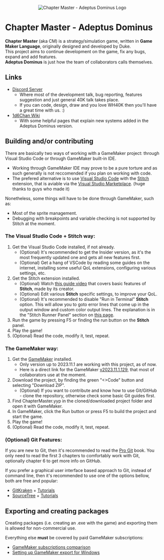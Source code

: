 <p align="center">
  <img src="https://github.com/user-attachments/assets/f57f81af-e82c-407c-9550-4a8f4341b43c" alt="Chapter Master - Adeptus Dominus Logo"/>
</p>

# Chapter Master - Adeptus Dominus

**Chapter Master** (aka CM) is a strategy/simulation game, written in **Game Maker Language**, originally designed and developed by Duke.\
This project aims to continue development on the game, fix any bugs, expand and add features.\
**Adeptus Dominus** is just how the team of collaborators calls themselves.

## Links

- [Discord Server](https://discord.gg/zAGpqHzsXQ)
   - Where most of the development talk, bug reporting, features suggestion and just general 40K talk takes place.
   - If you can code, design, draw and you love WH40K then you'll have a great time with us. :)
- [1d6Chan Wiki](https://1d6chan.miraheze.org/wiki/Chapter_Master_(game))
   - With some helpful pages that explain new systems added in the Adeptus Dominus version.

## Building and/or contributing

There are basically two ways of working with a GameMaker project: through Visual Studio Code or through GameMaker built-in IDE.

- Working through GameMaker IDE may prove to be a pure torture and as such generally is not reccomended if you plan on working with code.
- The prefered alternative is to use [Visual Studio Code](https://code.visualstudio.com/) with the [Stitch](https://github.com/bscotch/stitch) extension, that is aviable via the [Visual Studio Marketplace](https://marketplace.visualstudio.com/items?itemName=bscotch.bscotch-stitch-vscode). (huge thanks to guys who made it)

Nonetheless, some things will have to be done through GameMaker, such as: 
- Most of the sprite management.
- Debugging with breakpoints and variable checking is not supported by Stitch at the moment.

### The Visual Studio Code + Stitch way:

1. Get the Visual Studio Code installed, if not already.
   - (Optional) It's recommended to get the Insider version, as it's the most frequently updated one and gets all new features first.
   - (Optional) Get a hang of VSCode by reading some guides on the internet, installing some useful QoL extensions, configuring various settings, etc.
2. Get the Stitch extension installed.
   - (Optional) Watch [this guide video](https://youtu.be/N0wnHauUQjA?si=GPQ22a_LyZq3Y9LP) that covers basic features of **Stitch**, made by its creator.
   - (Optional) Edit various **Stitch** specific settings, to improve your QoL.
   - (Optional) It's recommended to disable "Run in Terminal" **Stitch** option. This will allow you to goto error lines that come up in the output window and custom color output lines. The explanation is in the "Stitch Runner Panel" section on [this page](https://marketplace.visualstudio.com/items?itemName=bscotch.bscotch-stitch-vscode).
3. Run the game by pressing F5 or finding the run button on the **Stitch** panel.
4. Play the game!
5. (Optional) Read the code, modify it, test, repeat.

### The GameMaker way:

1. Get the [GameMaker](https://gamemaker.io/en/) installed.
   - Only version up to 2023.11.1 are working with this project, as of now.
   - Here is a direct link for the GameMaker [v2023.11.1.129](https://gms.yoyogames.com/GameMaker-Installer-2023.11.1.129.exe), that most of collaborators use at the moment.
2. Download the project, by finding the green "<>Code" button and selecting "Download ZIP".
   - (Optional) If you want to contribute and know how to use Git/GitHub - clone the repository, otherwise check some basic Git guides first.
3. Find ChapterMaster.yyp in the cloned/downloaded project folder and open it with GameMaker.
4. In GameMaker, click the Run button or press F5 to build the project and start the game.
5. Play the game!
6. (Optional) Read the code, modify it, test, repeat.


### (Optional) Git Features:

If you are new to Git, then it's recommended to read the [Pro Git](https://git-scm.com/book/en/v2) book. You only need to read the first 3 chapters to comfortably work with Git, optionally chapter 6 to get more info on GitHub.

If you prefer a graphical user interface based approach to Git, instead of command line, then it's recommended to use one of the options bellow, both are free and popular:
-   [GitKraken](https://www.gitkraken.com/) + [Tutorials](https://www.gitkraken.com/learn/git/tutorials)
-   [SourceTree](https://www.sourcetreeapp.com/) + [Tutorials](https://confluence.atlassian.com/get-started-with-sourcetree)

## Exporting and creating packages

Creating packages (i.e. creating an .exe with the game) and exporting them is allowed for non-commercial use.

Everything else **must** be covered by paid GameMaker subscriptions:
- [GameMaker subscriptions comparison](https://gamemaker.io/en/get)
- [Setting up GameMaker export for Windows](https://help.yoyogames.com/hc/en-us/articles/235186048-Setting-Up-For-Windows)
